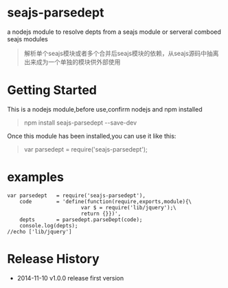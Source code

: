 seajs-parsedept
===============

a nodejs module to resolve depts from a seajs module or serveral comboed seajs modules 

>解析单个seajs模块或者多个合并后seajs模块的依赖，从seajs源码中抽离出来成为一个单独的模块供外部使用

Getting Started
===============

This is a nodejs module,before use,confirm nodejs and npm installed

>npm install seajs-parsedept --save-dev

Once this module has been installed,you can use it like this:

>var parsedept = require('seajs-parsedept');

examples
==========


	var	parsedept	= require('seajs-parsedept'),
		code		= 'define(function(require,exports,module){\
							var $ = require('lib/jquery');\
							return {}})',
		depts		= parsedept.parseDept(code);
		console.log(depts);
	//echo ['lib/jquery']

Release History
==========
*	2014-11-10	v1.0.0 release first version


	


